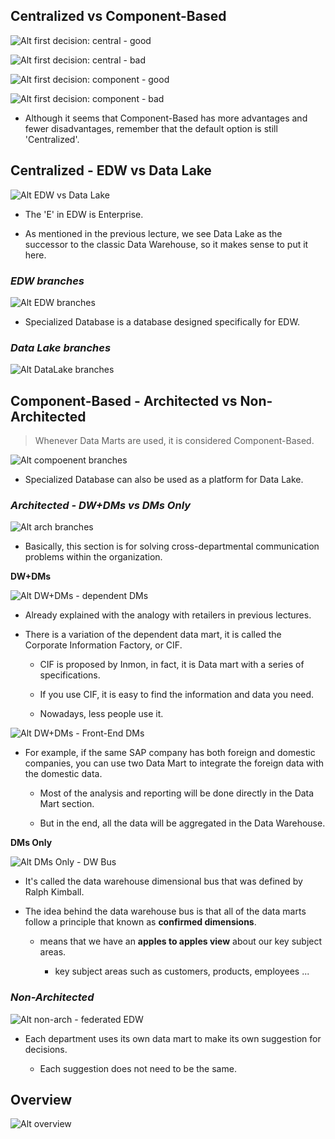 ## **Centralized vs Component-Based**

![Alt first decision: central - good](pic/01.jpg)

![Alt first decision: central - bad](pic/02.jpg)

![Alt first decision: component - good](pic/03.jpg)

![Alt first decision: component - bad](pic/04.jpg)

- Although it seems that Component-Based has more advantages and fewer disadvantages, remember that the default option is still 'Centralized'.

## **Centralized - EDW vs Data Lake**

![Alt EDW vs Data Lake](pic/05.jpg)

- The 'E' in EDW is Enterprise.

- As mentioned in the previous lecture, we see Data Lake as the successor to the classic Data Warehouse, so it makes sense to put it here.

### _EDW branches_

![Alt EDW branches](pic/06.jpg)

- Specialized Database is a database designed specifically for EDW.

### _Data Lake branches_

![Alt DataLake branches](pic/07.jpg)

## **Component-Based - Architected vs Non-Architected**

> Whenever Data Marts are used, it is considered Component-Based.

![Alt compoenent branches](pic/08.jpg)

- Specialized Database can also be used as a platform for Data Lake.

### _Architected - DW+DMs vs DMs Only_

![Alt arch branches](pic/09.jpg)

- Basically, this section is for solving cross-departmental communication problems within the organization.

**DW+DMs**

![Alt DW+DMs - dependent DMs](pic/10.jpg)

- Already explained with the analogy with retailers in previous lectures.

- There is a variation of the dependent data mart, it is called the Corporate Information Factory, or CIF.

  - CIF is proposed by Inmon, in fact, it is Data mart with a series of specifications.

  - If you use CIF, it is easy to find the information and data you need.

  - Nowadays, less people use it.

![Alt DW+DMs - Front-End DMs](pic/11.jpg)

- For example, if the same SAP company has both foreign and domestic companies, you can use two Data Mart to integrate the foreign data with the domestic data.
  
  - Most of the analysis and reporting will be done directly in the Data Mart section.

  - But in the end, all the data will be aggregated in the Data Warehouse.

**DMs Only**

![Alt DMs Only - DW Bus](pic/12.jpg)

- It's called the data warehouse dimensional bus that was defined by Ralph Kimball.

- The idea behind the data warehouse bus is that all of the data marts follow a principle that known as **confirmed dimensions**.

  - means that we have an **apples to apples view** about our key subject areas.

    - key subject areas such as customers, products, employees ...

### _Non-Architected_

![Alt non-arch - federated EDW](pic/13.jpg)

- Each department uses its own data mart to make its own suggestion for decisions.

  - Each suggestion does not need to be the same.

## **Overview**

![Alt overview](pic/14.jpg)
